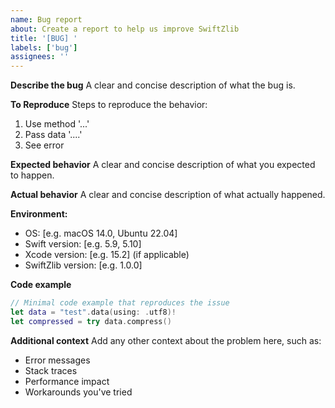 ```yaml
---
name: Bug report
about: Create a report to help us improve SwiftZlib
title: '[BUG] '
labels: ['bug']
assignees: ''
---
```


**Describe the bug**
A clear and concise description of what the bug is.

**To Reproduce**
Steps to reproduce the behavior:
1. Use method '...'
2. Pass data '....'
3. See error

**Expected behavior**
A clear and concise description of what you expected to happen.

**Actual behavior**
A clear and concise description of what actually happened.

**Environment:**
 - OS: [e.g. macOS 14.0, Ubuntu 22.04]
 - Swift version: [e.g. 5.9, 5.10]
 - Xcode version: [e.g. 15.2] (if applicable)
 - SwiftZlib version: [e.g. 1.0.0]

**Code example**
```swift
// Minimal code example that reproduces the issue
let data = "test".data(using: .utf8)!
let compressed = try data.compress()
```

**Additional context**
Add any other context about the problem here, such as:
- Error messages
- Stack traces
- Performance impact
- Workarounds you've tried 